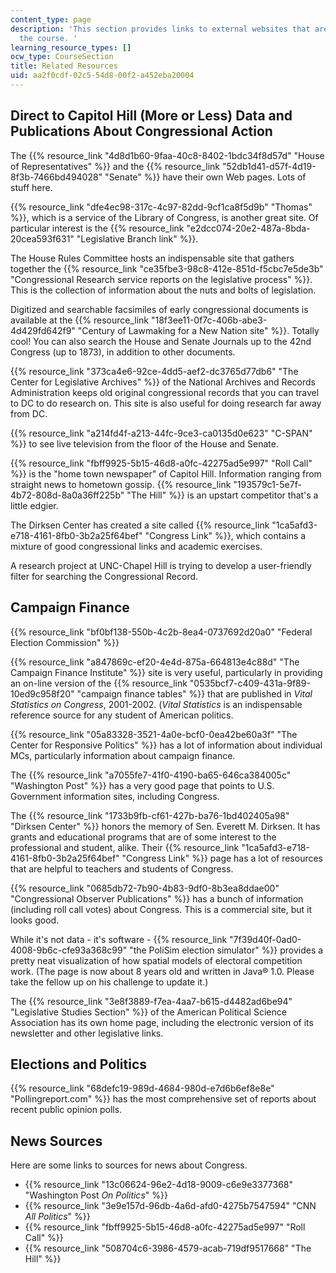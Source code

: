 ```yaml
---
content_type: page
description: 'This section provides links to external websites that are useful for
  the course. '
learning_resource_types: []
ocw_type: CourseSection
title: Related Resources
uid: aa2f0cdf-02c5-54d8-00f2-a452eba20004
---
```


Direct to Capitol Hill (More or Less) Data and Publications About Congressional Action
--------------------------------------------------------------------------------------

The {{% resource_link "4d8d1b60-9faa-40c8-8402-1bdc34f8d57d" "House of Representatives" %}} and the {{% resource_link "52db1d41-d57f-4d19-8f3b-7466bd494028" "Senate" %}} have their own Web pages. Lots of stuff here.

{{% resource_link "dfe4ec98-317c-4c97-82dd-9cf1ca8f5d9b" "Thomas" %}}, which is a service of the Library of Congress, is another great site. Of particular interest is the {{% resource_link "e2dcc074-20e2-487a-8bda-20cea593f631" "Legislative Branch link" %}}.

The House Rules Committee hosts an indispensable site that gathers together the {{% resource_link "ce35fbe3-98c8-412e-851d-f5cbc7e5de3b" "Congressional Research service reports on the legislative process" %}}. This is the collection of information about the nuts and bolts of legislation.

Digitized and searchable facsimiles of early congressional documents is available at the {{% resource_link "18f3ee11-0f7c-406b-abe3-4d429fd642f9" "Century of Lawmaking for a New Nation site" %}}. Totally cool! You can also search the House and Senate Journals up to the 42nd Congress (up to 1873), in addition to other documents.

{{% resource_link "373ca4e6-92ce-4dd5-aef2-dc3765d77db6" "The Center for Legislative Archives" %}} of the National Archives and Records Administration keeps old original congressional records that you can travel to DC to do research on. This site is also useful for doing research far away from DC.

{{% resource_link "a214fd4f-a213-44fc-9ce3-ca0135d0e623" "C-SPAN" %}} to see live television from the floor of the House and Senate.

{{% resource_link "fbff9925-5b15-46d8-a0fc-42275ad5e997" "Roll Call" %}} is the "home town newspaper" of Capitol Hill. Information ranging from straight news to hometown gossip. {{% resource_link "193579c1-5e7f-4b72-808d-8a0a36ff225b" "The Hill" %}} is an upstart competitor that's a little edgier.

The Dirksen Center has created a site called {{% resource_link "1ca5afd3-e718-4161-8fb0-3b2a25f64bef" "Congress Link" %}}, which contains a mixture of good congressional links and academic exercises.

A research project at UNC-Chapel Hill is trying to develop a user-friendly filter for searching the Congressional Record.

Campaign Finance
----------------

{{% resource_link "bf0bf138-550b-4c2b-8ea4-0737692d20a0" "Federal Election Commission" %}}

{{% resource_link "a847869c-ef20-4e4d-875a-664813e4c88d" "The Campaign Finance Institute" %}} site is very useful, particularly in providing an on-line version of the {{% resource_link "0535bcf7-c409-431a-9f89-10ed9c958f20" "campaign finance tables" %}} that are published in _Vital Statistics on Congress_, 2001-2002. (_Vital Statistics_ is an indispensable reference source for any student of American politics.

{{% resource_link "05a83328-3521-4a0e-bcf0-0ea42be60a3f" "The Center for Responsive Politics" %}} has a lot of information about individual MCs, particularly information about campaign finance.

The {{% resource_link "a7055fe7-41f0-4190-ba65-646ca384005c" "Washington Post" %}} has a very good page that points to U.S. Government information sites, including Congress.

The {{% resource_link "1733b9fb-cf61-427b-ba76-1bd402405a98" "Dirksen Center" %}} honors the memory of Sen. Everett M. Dirksen. It has grants and educational programs that are of some interest to the professional and student, alike. Their {{% resource_link "1ca5afd3-e718-4161-8fb0-3b2a25f64bef" "Congress Link" %}} page has a lot of resources that are helpful to teachers and students of Congress.

{{% resource_link "0685db72-7b90-4b83-9df0-8b3ea8ddae00" "Congressional Observer Publications" %}} has a bunch of information (including roll call votes) about Congress. This is a commercial site, but it looks good.

While it's not data - it's software - {{% resource_link "7f39d40f-0ad0-4008-9b6c-cfe93a368c99" "the PoliSim election simulator" %}} provides a pretty neat visualization of how spatial models of electoral competition work. (The page is now about 8 years old and written in Java® 1.0. Please take the fellow up on his challenge to update it.)

The {{% resource_link "3e8f3889-f7ea-4aa7-b615-d4482ad6be94" "Legislative Studies Section" %}} of the American Political Science Association has its own home page, including the electronic version of its newsletter and other legislative links.

Elections and Politics
----------------------

{{% resource_link "68defc19-989d-4684-980d-e7d6b6ef8e8e" "Pollingreport.com" %}} has the most comprehensive set of reports about recent public opinion polls.

News Sources
------------

Here are some links to sources for news about Congress.

*   {{% resource_link "13c06624-96e2-4d18-9009-c6e9e3377368" "Washington Post _On Politics_" %}}
*   {{% resource_link "3e9e157d-96db-4a6d-afd0-4275b7547594" "CNN _All Politics_" %}}
*   {{% resource_link "fbff9925-5b15-46d8-a0fc-42275ad5e997" "Roll Call" %}}
*   {{% resource_link "508704c6-3986-4579-acab-719df9517668" "The Hill" %}}
